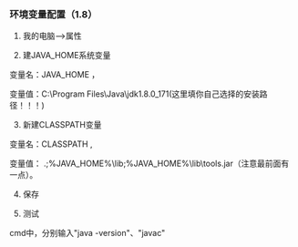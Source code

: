 ### 环境变量配置（1.8）

1. 我的电脑-->属性

2. 建JAVA_HOME系统变量

变量名：JAVA_HOME ，

变量值：C:\Program Files\Java\jdk1.8.0_171(这里填你自己选择的安装路径！！！)

3. 新建CLASSPATH变量

变量名：CLASSPATH , 

变量值： .;%JAVA_HOME%\lib;%JAVA_HOME%\lib\tools.jar（注意最前面有一点）。

4. 保存

5. 测试

cmd中，分别输入"java -version"、"javac"